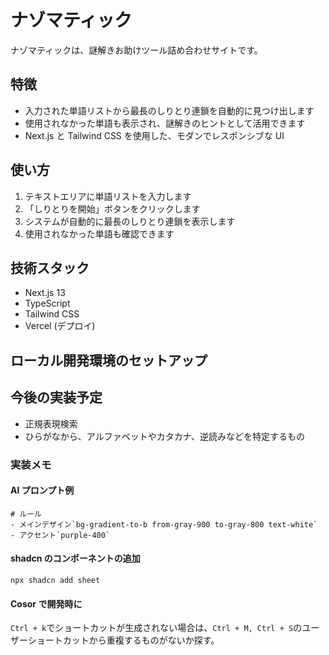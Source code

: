 # ナゾマティック

ナゾマティックは、謎解きお助けツール詰め合わせサイトです。

## 特徴

- 入力された単語リストから最長のしりとり連鎖を自動的に見つけ出します
- 使用されなかった単語も表示され、謎解きのヒントとして活用できます
- Next.js と Tailwind CSS を使用した、モダンでレスポンシブな UI

## 使い方

1. テキストエリアに単語リストを入力します
2. 「しりとりを開始」ボタンをクリックします
3. システムが自動的に最長のしりとり連鎖を表示します
4. 使用されなかった単語も確認できます

## 技術スタック

- Next.js 13
- TypeScript
- Tailwind CSS
- Vercel (デプロイ)

## ローカル開発環境のセットアップ

## 今後の実装予定

- 正規表現検索
- ひらがなから、アルファベットやカタカナ、逆読みなどを特定するもの

### 実装メモ

#### AI プロンプト例

```
# ルール
- メインデザイン`bg-gradient-to-b from-gray-900 to-gray-800 text-white`
- アクセント`purple-400`
```

#### shadcn のコンポーネントの追加

`npx shadcn add sheet`

#### Cosor で開発時に

`Ctrl + k`でショートカットが生成されない場合は、`Ctrl + M, Ctrl + S`のユーザーショートカットから重複するものがないか探す。
